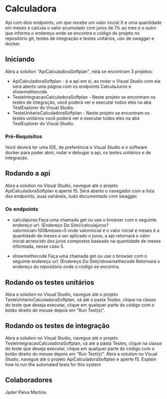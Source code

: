 ﻿# Calculadora

Api com dois endpoints, um que recebe um valor inicial X e uma quantidade em meses e calcula o valor acumulado com juros de 1% ao mes
e o outro que informa o endereço onde se encontra o código do projeto no repositório git, testes de integração e testes unitários, uso de swagger e docker. 
## Iniciando
Abra a solution "ApiCalculadoraSoftplan", nela se encontram 3 projetos:
* ApiCalculadoraSoftplan - é a api em si, ao rodar o Visual Studio com ela será aberto uma página com os endpoints CalculaJuros e showmethecode.
* TesteIntegracaoCalculadoraSoftplan - Neste projeto se encontram os testes de integração, você poderá ver e executar todos eles na aba TestExplorer do Visual Studio.
* TesteUnitarioCalculadoraSoftplan - Neste projeto se encontram os testes unitários você poderá ver e executar todos eles na aba TestExplorer do Visual Studio.

### Pré-Requisitos

Você deverá ter uma IDE, de preferência o Visual Studio e o software docker para poder abrir, rodar e debugar a api, os testes unitários e de integração.  

## Rodando a api

Abra a solution no Visual Studio, navegue até o projeto ApiCalculadoraSoftplan e aperte f5. Será aberto o navegador com a lista dos endpoints,
suas variáveis, tudo documentado com swagger.
### Os endpoints

* calculajuros
Faça uma chamada get ou use o browser com o seguinte endereço url:
(Endereço Do Site)/calculajuros?valorinicial=100&meses=5
onde valorinicial é o valor inicial e meses é a quantidade de meses a ser aplicado o juros, a api retornará o valor inicial acrescido dos
juros compostos baseado na quantidade de meses informada, nesse caso 5.

* showmethecode
Faça uma chamada get ou use o browser com o seguinte endereço url:
(Endereço Do Site)/showmethecode
Retornará o endereço do repositório onde o código se encontra.

## Rodando os testes unitários

Abra a solution no Visual Studio, navegue até o projeto TesteUnitarioCalculadoraSoftplan, vá até a pasta Testes, clique na classe do teste que
deseja executar, clique em qualquer parte do código com o botão direito do mouse depois em "Run Test(s)".

## Rodando os testes de integração

Abra a solution no Visual Studio, navegue até o projeto TesteIntegracaoCalculadoraSoftplan, vá até a pasta Testes, clique na classe do teste que
deseja executar, clique em qualquer parte do código com o botão direito do mouse depois em "Run Test(s)".
Abra a solution no Visual Studio, navegue até o projeto ApiCalculadoraSoftplan e aperte f5.
Explain how to run the automated tests for this system

## Colaboradores
Jader Paiva Martins